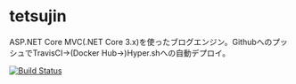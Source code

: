 tetsujin
========

ASP.NET Core MVC(.NET Core 3.x)を使ったブログエンジン。GithubへのプッシュでTravisCI→(Docker Hub→)Hyper.shへの自動デプロイ。

[![Build Status](https://travis-ci.org/hMatoba/tetsujin.svg?branch=master)](https://travis-ci.org/hMatoba/tetsujin)
